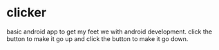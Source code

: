 # clicker
basic android app to get my feet we with android development. click the button to make it go up and click the button to make it go down.
